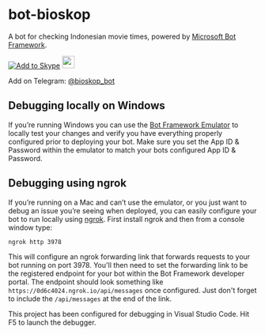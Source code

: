 # bot-bioskop

A bot for checking Indonesian movie times, powered by [Microsoft Bot Framework](https://dev.botframework.com/).

[![Add to Skype](https://dev.botframework.com/Client/Images/Add-To-Skype-Buttons.png)](https://join.skype.com/bot/a3a9f19a-ee5a-4d46-8571-473fa4f35918)
<a href="https://slack.com/oauth/authorize?scope=bot&client_id=3326205449.58348898260&redirect_uri=https%3a%2f%2fslack.botframework.com%2fHome%2fauth&state=botbioskop"><img height="25" src="https://platform.slack-edge.com/img/add_to_slack.png" srcset="https://platform.slack-edge.com/img/add_to_slack.png 1x, https://platform.slack-edge.com/img/add_to_slack@2x.png 2x"></a>

Add on Telegram: [@bioskop_bot](https://telegram.me/bioskop_bot)

## Debugging locally on Windows

If you’re running Windows you can use the [Bot Framework Emulator](/en-us/tools/bot-framework-emulator/) to locally test your changes and verify you have everything properly configured prior to deploying your bot. Make sure you set the App ID & Password within the emulator to match your bots configured App ID & Password.

## Debugging using ngrok

If you’re running on a Mac and can’t use the emulator, or you just want to debug an issue you’re seeing when deployed, you can easily configure your bot to run locally using [ngrok](https://ngrok.com/). First install ngrok and then from a console window type:

    ngrok http 3978

This will configure an ngrok forwarding link that forwards requests to your bot running on port 3978. You'll then need to set the forwarding link to be the registered endpoint for your bot within the Bot Framework developer portal. The endpoint should look something 
like `https://0d6c4024.ngrok.io/api/messages` once configured. Just don't forget to include the `/api/messages` at the end of the link.

This project has been configured for debugging in Visual Studio Code. Hit F5 to launch the debugger.

